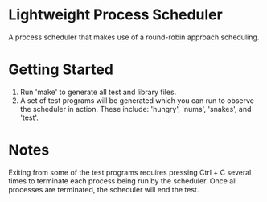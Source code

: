 # Lightweight Process Scheduler
A process scheduler that makes use of a round-robin approach scheduling.

# Getting Started
1. Run 'make' to generate all test and library files.
2. A set of test programs will be generated which you can run to observe the scheduler in action. These include: 'hungry', 'nums', 'snakes', and 'test'.

# Notes
Exiting from some of the test programs requires pressing Ctrl + C several times to terminate each process being run by the scheduler. Once all processes are terminated, the scheduler will end the test.
